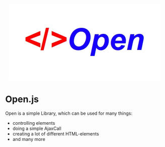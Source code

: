 <div style="text-align: center;">
  <img style="width: 1280; height: 640;" src="https://github.com/mattes2008/Open/blob/master/storage/template.jpg">
</div>

# Open.js

Open is a simple Library, which can be used for many things:

- controlling elements
- doing a simple AjaxCall
- creating a lot of different HTML-elements
- and many more
